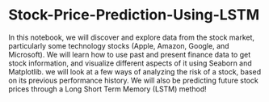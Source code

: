 # Stock-Price-Prediction-Using-LSTM
In this notebook, we will discover and explore data from the stock market, particularly some technology stocks (Apple, Amazon, Google, and Microsoft). We will learn how to use past and present finance data to get stock information, and visualize different aspects of it using Seaborn and Matplotlib. we will look at a few ways of analyzing the risk of a stock, based on its previous performance history. We will also be predicting future stock prices through a Long Short Term Memory (LSTM) method!
